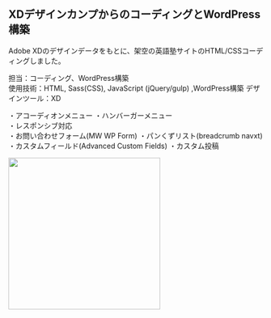 ## XDデザインカンプからのコーディングとWordPress構築   
Adobe XDのデザインデータをもとに、架空の英語塾サイトのHTML/CSSコーディングしました。
  
担当：コーディング、WordPress構築  
使用技術：HTML, Sass(CSS), JavaScript (jQuery/gulp) ,WordPress構築 
デザインツール：XD  
  
・アコーディオンメニュー
・ハンバーガーメニュー  
・レスポンシブ対応  
・お問い合わせフォーム(MW WP Form) 
・パンくずリスト(breadcrumb navxt)  
・カスタムフィールド(Advanced Custom Fields)
・カスタム投稿
  
 <img src="https://user-images.githubusercontent.com/73923419/153809481-497594d7-3f36-47cf-b3ff-2d6ff7d55cb4.png" width="300px">
